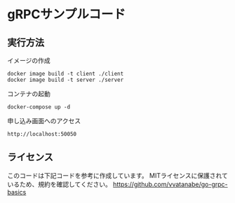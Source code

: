 # gRPCサンプルコード

## 実行方法
イメージの作成
```
docker image build -t client ./client
docker image build -t server ./server
```
コンテナの起動
```
docker-compose up -d
```
申し込み画面へのアクセス
```
http://localhost:50050
```

## ライセンス
このコードは下記コードを参考に作成しています。
MITライセンスに保護されているため、規約を確認してください。
https://github.com/vvatanabe/go-grpc-basics